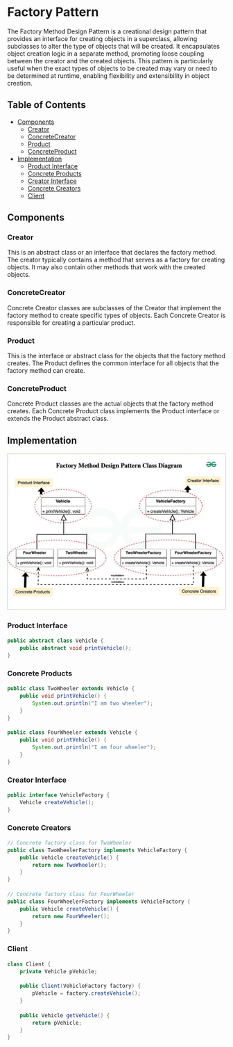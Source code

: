 # Factory Pattern
The Factory Method Design Pattern is a creational design pattern that provides an interface for creating objects in a superclass, allowing subclasses to alter the type of objects that will be created. It encapsulates object creation logic in a separate method, promoting loose coupling between the creator and the created objects. This pattern is particularly useful when the exact types of objects to be created may vary or need to be determined at runtime, enabling flexibility and extensibility in object creation.
## Table of Contents
- [Components](#components)
    - [Creator](#creator)
    - [ConcreteCreator](#concretecreator)
    - [Product](#product)
    - [ConcreteProduct](#concreteproduct)
- [Implementation](#implementation)
    - [Product Interface](#product-interface)
    - [Concrete Products](#concrete-products)
    - [Creator Interface](#creator-interface)
    - [Concrete Creators](#concrete-creators)
    - [Client](#client)
## Components
### Creator
This is an abstract class or an interface that declares the factory method. The creator typically contains a method that serves as a factory for creating objects. It may also contain other methods that work with the created objects.
### ConcreteCreator
Concrete Creator classes are subclasses of the Creator that implement the factory method to create specific types of objects. Each Concrete Creator is responsible for creating a particular product.
### Product
This is the interface or abstract class for the objects that the factory method creates. The Product defines the common interface for all objects that the factory method can create.
### ConcreteProduct
Concrete Product classes are the actual objects that the factory method creates. Each Concrete Product class implements the Product interface or extends the Product abstract class.
## Implementation
![alt text](uml.png)
### Product Interface
```java
public abstract class Vehicle {
    public abstract void printVehicle();
}
```
### Concrete Products
```java
public class TwoWheeler extends Vehicle {
    public void printVehicle() {
        System.out.println("I am two wheeler");
    }
}

public class FourWheeler extends Vehicle {
    public void printVehicle() {
        System.out.println("I am four wheeler");
    }
}
```
### Creator Interface
```java
public interface VehicleFactory {
    Vehicle createVehicle();
}
```
### Concrete Creators
```java
// Concrete factory class for TwoWheeler
public class TwoWheelerFactory implements VehicleFactory {
    public Vehicle createVehicle() {
        return new TwoWheeler();
    }
}

// Concrete factory class for FourWheeler
public class FourWheelerFactory implements VehicleFactory {
    public Vehicle createVehicle() {
        return new FourWheeler();
    }
}
```
### Client
```java
class Client {
    private Vehicle pVehicle;

    public Client(VehicleFactory factory) {
        pVehicle = factory.createVehicle();
    }

    public Vehicle getVehicle() {
        return pVehicle;
    }
}
```